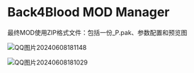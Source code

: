 # Back4Blood MOD Manager
最终MOD使用ZIP格式文件：包括一份_P.pak、参数配置和预览图

![QQ图片20240608181148](https://github.com/MLUl1/Back4Blood-MOD-Manager/assets/62233214/24080f3b-342a-4266-aa78-e7c878f445ea)

![QQ图片20240608181029](https://github.com/MLUl1/Back4Blood-MOD-Manager/assets/62233214/ead2bd5f-c351-45b3-a2cd-5bd4de913810)
